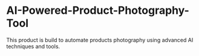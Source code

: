 # AI-Powered-Product-Photography-Tool
This product is build to automate products photography using advanced AI techniques and tools.

